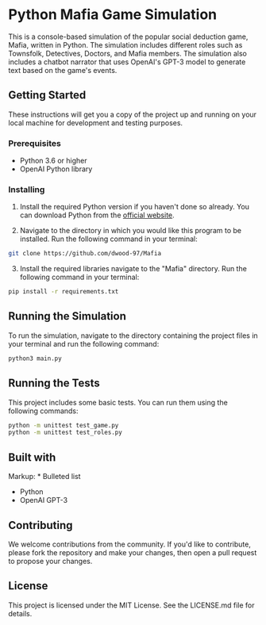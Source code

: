 # Python Mafia Game Simulation

This is a console-based simulation of the popular social deduction game, Mafia, written in Python. The simulation includes different roles such as Townsfolk, Detectives, Doctors, and Mafia members. The simulation also includes a chatbot narrator that uses OpenAI's GPT-3 model to generate text based on the game's events.

## Getting Started

These instructions will get you a copy of the project up and running on your local machine for development and testing purposes.

### Prerequisites

- Python 3.6 or higher
- OpenAI Python library

### Installing

1. Install the required Python version if you haven't done so already. You can download Python from the [official website](https://www.python.org/downloads/).

2. Navigate to the directory in which you would like this program to be installed. Run the following command in your terminal:

```bash
git clone https://github.com/dwood-97/Mafia
```

3. Install the required libraries navigate to the "Mafia" directory. Run the following command in your terminal:

```bash
pip install -r requirements.txt
```

## Running the Simulation

To run the simulation, navigate to the directory containing the project files in your terminal and run the following command:

```bash
python3 main.py
```

## Running the Tests

This project includes some basic tests. You can run them using the following commands:

```bash
python -m unittest test_game.py
python -m unittest test_roles.py
```

## Built with

Markup: * Bulleted list

- Python
- OpenAI GPT-3

## Contributing

We welcome contributions from the community. If you'd like to contribute, please fork the repository and make your changes, then open a pull request to propose your changes.

## License

This project is licensed under the MIT License. See the LICENSE.md file for details.
